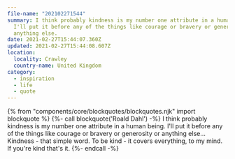 ```yaml
---
file-name: "202102271544"
summary: I think probably kindness is my number one attribute in a human being.
  I'll put it before any of the things like courage or bravery or generosity or
  anything else.
date: 2021-02-27T15:44:07.360Z
updated: 2021-02-27T15:44:08.607Z
location:
  locality: Crawley
  country-name: United Kingdom
category:
  - inspiration
  - life
  - quote
---
```

{% from "components/core/blockquotes/blockquotes.njk" import blockquote %}
{%- call blockquote('Roald Dahl') -%}
I think probably kindness is my number one attribute in a human being. I'll put it before any of the things like courage or bravery or generosity or anything else&hellip; Kindness - that simple word. To be kind - it covers everything, to my mind. If you're kind that's it.
{%- endcall -%}
